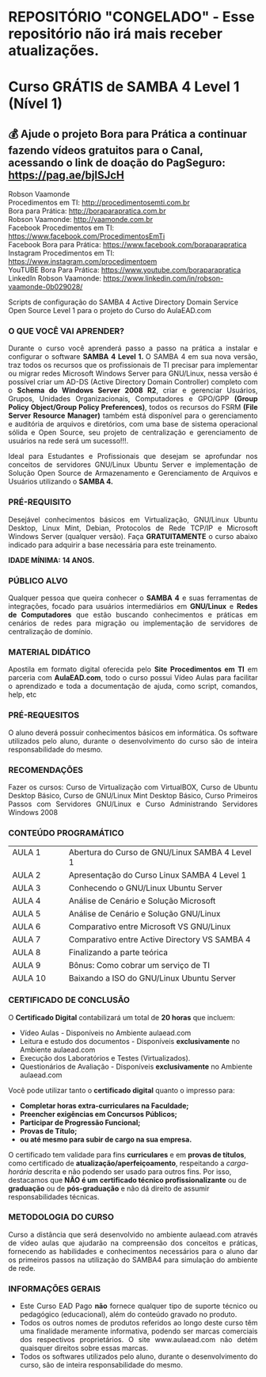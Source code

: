 # REPOSITÓRIO "CONGELADO" - Esse repositório não irá mais receber atualizações.

# Curso GRÁTIS de SAMBA 4 Level 1 (Nível 1)

## 💰 Ajude o projeto Bora para Prática a continuar fazendo vídeos gratuitos para o Canal, acessando o link de doação do PagSeguro: https://pag.ae/bjlSJcH

Robson Vaamonde<br>
Procedimentos em TI: http://procedimentosemti.com.br<br>
Bora para Prática: http://boraparapratica.com.br<br>
Robson Vaamonde: http://vaamonde.com.br<br>
Facebook Procedimentos em TI: https://www.facebook.com/ProcedimentosEmTi<br>
Facebook Bora para Prática: https://www.facebook.com/boraparapratica<br>
Instagram Procedimentos em TI: https://www.instagram.com/procedimentoem<br>
YouTUBE Bora Para Prática: https://www.youtube.com/boraparapratica<br>
LinkedIn Robson Vaamonde: https://www.linkedin.com/in/robson-vaamonde-0b029028/<br>

Scripts de configuração do SAMBA 4 Active Directory Domain Service Open Source Level 1 para o projeto do Curso do AulaEAD.com

<h3 class="widget-title">O QUE VOCÊ VAI APRENDER?</h3>
<div class="textwidget" align="justify">
<p style="text-align: justify;">Durante o curso você aprenderá passo a passo na prática a instalar e configurar o software <strong>SAMBA 4 Level 1. </strong>O SAMBA 4 em sua nova versão, traz todos os recursos que os profissionais de TI precisar para implementar ou migrar redes Microsoft Windows Server para GNU/Linux, nessa versão é possível criar um AD-DS (Active Directory Domain Controller) completo com o <strong>Schema do Windows Server 2008 R2</strong>, criar e gerenciar Usuários, Grupos, Unidades Organizacionais, Computadores e GPO/GPP <strong>(Group Policy Object/Group Policy Preferences)</strong>, todos os recursos do FSRM <strong>(File Server Resource Manager)</strong> também está disponível para o gerenciamento e auditória de arquivos e diretórios, com uma base de sistema operacional sólida e Open Source, seu projeto de centralização e gerenciamento de usuários na rede será um sucesso!!!.</p>
<p style="text-align: justify;">Ideal para Estudantes e Profissionais que desejam se aprofundar nos conceitos de servidores GNU/Linux Ubuntu Server e implementação de Solução Open Source de Armazenamento e Gerenciamento de Arquivos e Usuários utilizando o <strong>SAMBA 4.</strong></p>

<h3 class="widget-title">PRÉ-REQUISITO</h3>
<p style="text-align: justify;">Desejável conhecimentos básicos em Virtualização, GNU/Linux Ubuntu Desktop, Linux Mint, Debian, Protocolos de Rede TCP/IP e Microsoft Windows Server (qualquer versão). Faça <strong>GRATUITAMENTE</strong> o curso abaixo indicado para adquirir a base necessária para este treinamento.</p>

<p style="text-align: justify;"><strong>IDADE MÍNIMA:</strong> <strong>14 ANOS.</strong></p>


<h3 class="widget-title">PÚBLICO ALVO</h3>
<p style="text-align: justify;">Qualquer pessoa que queira conhecer o <strong>SAMBA 4</strong> e suas ferramentas de integrações, focado para usuários intermediários em <strong>GNU/Linux</strong> e <strong>Redes de Computadores</strong> que estão buscando conhecimentos e práticas em cenários de redes para migração ou implementação de servidores de centralização de domínio.</p>

<h3 class="widget-title">MATERIAL DIDÁTICO</h3>
<p style="text-align: justify;">Apostila em formato digital oferecida pelo <strong>Site Procedimentos em TI</strong> em parceria com <strong>AulaEAD.com</strong>, todo o curso possui Vídeo Aulas para facilitar o aprendizado e toda a documentação de ajuda, como script, comandos, help, etc</p>

<h3 class="widget-title">PRÉ-REQUESITOS</h3>
<p style="text-align: justify;">O aluno deverá possuir conhecimentos básicos em informática. Os software utilizados pelo aluno, durante o desenvolvimento do curso são de inteira responsabilidade do mesmo.</p>

<h3 class="widget-title">RECOMENDAÇÕES</h3>
<p style="text-align: justify;">Fazer os cursos: Curso de Virtualização com VirtualBOX, Curso de Ubuntu Desktop Básico, Curso de GNU/Linux Mint Desktop Básico, Curso Primeiros Passos com Servidores GNU/Linux e Curso Administrando Servidores Windows 2008</p>

<h3 class="widget-title">CONTEÚDO PROGRAMÁTICO</h3>
<table style="height: 278px;" border="0" width="1194" cellspacing="0" cellpadding="0">
<tbody>
<tr>
<td style="text-align: left;" valign="top" width="163">AULA 1</td>
<td style="text-align: left;" valign="top" width="640">Abertura do Curso de GNU/Linux SAMBA 4 Level 1</td>
</tr>
<tr>
<td style="text-align: left;" valign="top" width="163">AULA 2</td>
<td style="text-align: left;" valign="top" width="640">Apresentação do Curso Linux SAMBA 4 Level 1</td>
</tr>
<tr>
<td style="text-align: left;" valign="top" width="163">AULA 3</td>
<td style="text-align: left;" valign="top" width="640">Conhecendo o GNU/Linux Ubuntu Server</td>
</tr>
<tr>
<td style="text-align: left;" valign="top" width="163">AULA 4</td>
<td style="text-align: left;" valign="top" width="640">Análise de Cenário e Solução Microsoft</td>
</tr>
<tr>
<td style="text-align: left;" valign="top" width="163">AULA 5</td>
<td style="text-align: left;" valign="top" width="640">Análise de Cenário e Solução GNU/Linux</td>
</tr>
<tr>
<td style="text-align: left;" valign="top" width="163">AULA 6</td>
<td style="text-align: left;" valign="top" width="640">Comparativo entre Microsoft VS GNU/Linux</td>
</tr>
<tr>
<td style="text-align: left;" valign="top" width="163">AULA 7</td>
<td style="text-align: left;" valign="top" width="640">Comparativo entre Active Directory VS SAMBA 4</td>
</tr>
<tr>
<td style="text-align: left;" valign="top" width="163">AULA 8</td>
<td style="text-align: left;" valign="top" width="640">Finalizando a parte teórica</td>
</tr>
<tr>
<td style="text-align: left;" valign="top" width="163">AULA 9</td>
<td style="text-align: left;" valign="top" width="640">Bônus: Como cobrar um serviço de TI</td>
</tr>
<tr>
<td style="text-align: left;" valign="top" width="163">AULA 10</td>
<td style="text-align: left;" valign="top" width="640">Baixando a ISO do GNU/Linux Ubuntu Server</td>
</tr>
<tr>
<td style="text-align: left;" valign="top" width="163">AULA 11</td>
<td style="text-align: left;" valign="top" width="640">Criando o Máquina Virtual no VirtualBOX</td>
</tr>
<tr>
<td style="text-align: left;" valign="top" width="163">AULA 12</td>
<td style="text-align: left;" valign="top" width="640">Instalação do GNU/Linux Ubuntu Server</td>
</tr>
<tr>
<td style="text-align: left;" valign="top" width="163">AULA 13</td>
<td style="text-align: left;" valign="top" width="640">Atualização do GNU/Linux Ubuntu Server</td>
</tr>
<tr>
<td style="text-align: left;" valign="top" width="163">AULA 14</td>
<td style="text-align: left;" valign="top" width="640">Instalando e Configurando o Serviço de NTP</td>
</tr>
<tr>
<td style="text-align: left;" valign="top" width="163">AULA 15</td>
<td style="text-align: left;" valign="top" width="640">Instalando e Configurando o Serviço do Kerberos</td>
</tr>
<tr>
<td style="text-align: left;" valign="top" width="163">AULA 16</td>
<td style="text-align: left;" valign="top" width="640">Instalação das Dependências dos Serviços de Rede</td>
</tr>
<tr>
<td style="text-align: left;" valign="top" width="163">AULA 17</td>
<td style="text-align: left;" valign="top" width="640">Criando Discos no VirtualBOX para Armazenamento</td>
</tr>
<tr>
<td style="text-align: left;" valign="top" width="163">AULA 18</td>
<td style="text-align: left;" valign="top" width="640">Criando o Particionamento dos Discos</td>
</tr>
<tr>
<td style="text-align: left;" valign="top" width="163">AULA 19</td>
<td style="text-align: left;" valign="top" width="640">Criando o RAID-1 nos Discos para Armazenamento</td>
</tr>
<tr>
<td style="text-align: left;" valign="top" width="163">AULA 20</td>
<td style="text-align: left;" valign="top" width="640">Configurando a Montagem Automática de Disco no FSTAB</td>
</tr>
<tr>
<td style="text-align: left;" valign="top" width="163">AULA 21</td>
<td style="text-align: left;" valign="top" width="640">Configurando a Rede no GNU/Linux Ubuntu Server</td>
</tr>
<tr>
<td style="text-align: left;" valign="top" width="163">AULA 22</td>
<td style="text-align: left;" valign="top" width="640">Instalação do SAMBA 4 e suas Dependências</td>
</tr>
<tr>
<td style="text-align: left;" valign="top" width="163">AULA 23</td>
<td style="text-align: left;" valign="top" width="640">Provisionando o SAMBA 4 como Active Directory Domain Controller</td>
</tr>
<tr>
<td style="text-align: left;" valign="top" width="163">AULA 24</td>
<td style="text-align: left;" valign="top" width="640">Pós-Provisionamento do SAMBA 4 - Troubleshooting</td>
</tr>
<tr>
<td style="text-align: left;" valign="top" width="163">AULA 25</td>
<td style="text-align: left;" valign="top" width="640">Configuração do Serviço de DHCP Server</td>
</tr>
<tr>
<td style="text-align: left;" valign="top" width="163">AULA 26</td>
<td style="text-align: left;" valign="top" width="640">Testando o Serviço de DHCP Server em Cliente Windows</td>
</tr>
<tr>
<td style="text-align: left;" valign="top" width="163">AULA 27</td>
<td style="text-align: left;" valign="top" width="640">Testando o Serviço de DHCP Server em Cliente GNU/Linux</td>
</tr>
<tr>
<td style="text-align: left;" valign="top" width="163">AULA 28</td>
<td style="text-align: left;" valign="top" width="640">Configurando o Serviço de SSH</td>
</tr>
<tr>
<td style="text-align: left;" valign="top" width="163">AULA 29</td>
<td style="text-align: left;" valign="top" width="640">Testando a segurança do Serviço do SSH</td>
</tr>
<tr>
<td style="text-align: left;" valign="top" width="163">AULA 30</td>
<td style="text-align: left;" valign="top" width="640">Instalando o Serviço do Webmin</td>
</tr>
<tr>
<td style="text-align: left;" valign="top" width="163">AULA 31</td>
<td style="text-align: left;" valign="top" width="640">Gerenciado o SAMBA 4 pelo Webmin</td>
</tr>
<tr>
<td style="text-align: left;" valign="top" width="163">AULA 32</td>
<td style="text-align: left;" valign="top" width="640">Ingressando Máquinas Microsoft Windows XP no Domínio SAMBA 4</td>
</tr>
<tr>
<td style="text-align: left;" valign="top" width="163">AULA 33</td>
<td style="text-align: left;" valign="top" width="640">Ingressando Máquinas Microsoft Windows 7 no Domínio SAMBA 4</td>
</tr>
<tr>
<td style="text-align: left;" valign="top" width="163">AULA 34</td>
<td style="text-align: left;" valign="top" width="640">Ingressando Máquinas Microsoft Windows 8.1 no Domínio SAMBA 4</td>
</tr>
<tr>
<td style="text-align: left;" valign="top" width="163">AULA 35</td>
<td style="text-align: left;" valign="top" width="640">Ingressando Máquinas Microsoft Windows 10 no Domínio SAMBA 4</td>
</tr>
<tr>
<td style="text-align: left;" valign="top" width="163">AULA 36</td>
<td style="text-align: left;" valign="top" width="640">Ingressando Máquinas GNU/Linux Ubuntu Desktop no Domínio SAMBA 4</td>
</tr>
<tr>
<td style="text-align: left;" valign="top" width="163">AULA 37</td>
<td style="text-align: left;" valign="top" width="640">Ingressando Máquinas GNU/Linux Mint Desktop no Domínio SAMBA 4</td>
</tr>
<tr>
<td style="text-align: left;" valign="top" width="163">AULA 38</td>
<td style="text-align: left;" valign="top" width="640">Instalando o RSAT no Microsoft Windows 7</td>
</tr>
<tr>
<td style="text-align: left;" valign="top" width="163">AULA 39</td>
<td style="text-align: left;" valign="top" width="640">Instalando o RSAT no Microsoft Windows 10</td>
</tr>
<tr>
<td style="text-align: left;" valign="top" width="163">AULA 40</td>
<td style="text-align: left;" valign="top" width="640">Gerenciando o SAMBA 4 pelo RSAT no Windows 7</td>
</tr>
<tr>
<td style="text-align: left;" valign="top" width="163">AULA 41</td>
<td style="text-align: left;" valign="top" width="640">Gerenciando o SAMBA 4 pelo samba-tool</td>
</tr>
<tr>
<td style="text-align: left;" valign="top" width="163">AULA 42</td>
<td style="text-align: left;" valign="top" width="640">Integrando o GNU/Linux com RSAT e NIS</td>
</tr>
<tr>
<td style="text-align: left;" valign="top" width="163">AULA 43</td>
<td style="text-align: left;" valign="top" width="640">Permissões de Disco ACL e ATTR</td>
</tr>
<tr>
<td style="text-align: left;" valign="top" width="163">AULA 44</td>
<td style="text-align: left;" valign="top" width="640">Criando compartilhamentos no SAMBA 4 Básico</td>
</tr>
<tr>
<td style="text-align: left;" valign="top" width="163">AULA 45</td>
<td style="text-align: left;" valign="top" width="640">Acessando o montando os compartilhamentos</td>
</tr>
<tr>
<td style="text-align: left;" valign="top" width="163">AULA 46</td>
<td style="text-align: left;" valign="top" width="640">Finalização e Conclusão</td>
</tr>
<tr>
<td style="text-align: left;" valign="top" width="163">AULA 47</td>
<td style="text-align: left;" valign="top" width="640">Questionário de Avaliação</td>
</tr>
</tbody>
</table>

<h3 class="widget-title">CERTIFICADO DE CONCLUSÃO</h3>
<p style="text-align: left;">O <strong>Certificado Digital</strong> contabilizará um total de <strong>20 horas</strong> que incluem:</p>

<div class="su-list su-list-style-" style="text-align: left;">
<ul>
 	<li>Vídeo Aulas - Disponíveis no Ambiente aulaead.com</li>
 	<li>Leitura e estudo dos documentos - Disponíveis <strong>exclusivamente</strong> no Ambiente aulaead.com</li>
 	<li>Execução dos Laboratórios e Testes (Virtualizados).</li>
 	<li>Questionários de Avaliação - Disponíveis <strong>exclusivamente</strong> no Ambiente aulaead.com</li>
</ul>
</div>
<p style="text-align: left;">Você pode utilizar tanto o <strong>certificado digital</strong> quanto o impresso para:</p>

<ul style="text-align: left;">
 	<li><strong>Completar horas extra-curriculares na Faculdade;</strong></li>
 	<li><strong>Preencher exigências em Concursos Públicos;</strong></li>
 	<li><strong>Participar de Progressão Funcional;</strong></li>
 	<li><strong>Provas de Título;</strong></li>
 	<li><strong>ou até mesmo para subir de cargo na sua empresa.</strong></li>
</ul>
<p style="text-align: left;">O certificado tem validade para fins <strong>curriculares</strong> e em <strong>provas de títulos</strong>, como certificado de <strong>atualização/aperfeiçoamento</strong>, respeitando a <em>carga-horária</em> descrita e não podendo ser usado para outros fins. Por isso, destacamos que <strong>NÃO é um certificado técnico profissionalizante</strong> ou de <strong>graduação</strong> ou de <strong>pós-graduação</strong> e não dá direito de assumir responsabilidades técnicas.</p>

<h3 class="widget-title">METODOLOGIA DO CURSO</h3>
<p style="text-align: justify;">Curso a distância que será desenvolvido no ambiente aulaead.com através de vídeo aulas que ajudarão na compreensão dos conceitos e práticas, fornecendo as habilidades e conhecimentos necessários para o aluno dar os primeiros passos na utilização do SAMBA4 para simulação do ambiente de rede.</p>

<h3 class="widget-title">INFORMAÇÕES GERAIS</h3>
<ul>
 	<li style="text-align: justify;">Este Curso EAD Pago <strong>não</strong> fornece qualquer tipo de suporte técnico ou pedagógico (educacional), além do conteúdo gravado no produto.</li>
 	<li style="text-align: justify;">Todos os outros nomes de produtos referidos ao longo deste curso têm uma finalidade meramente informativa, podendo ser marcas comerciais dos respectivos proprietários. O site www.aulaead.com não detém quaisquer direitos sobre essas marcas.</li>
 	<li style="text-align: justify;">Todos os softwares utilizados pelo aluno, durante o desenvolvimento do curso, são de inteira responsabilidade do mesmo.</li>
</ul>
</div>
